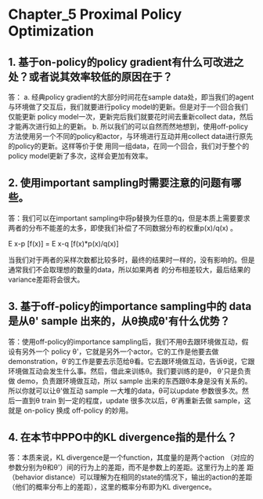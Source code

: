 
# Chapter_5 Proximal Policy Optimization

##  1. 基于on-policy的policy gradient有什么可改进之处？或者说其效率较低的原因在于？
答：
  a. 经典policy gradient的大部分时间花在sample data处，即当我们的agent与环境做了交互后，我们就要进行policy model的更新。但是对于一个回合我们仅能更新
policy model一次，更新完后我们就要花时间去重新collect data，然后才能再次进行如上的更新。
  b. 所以我们的可以自然而然地想到，使用off-policy方法使用另一个不同的policy和actor，与环境进行互动并用collect data进行原先的policy的更新。这样等价于使
用同一组data，在同一个回合，我们对于整个的policy model更新了多次，这样会更加有效率。

##  2. 使用important sampling时需要注意的问题有哪些。
答：我们可以在important sampling中将p替换为任意的q，但是本质上需要要求两者的分布不能差的太多，即使我们补偿了不同数据分布的权重p(x)/q(x) 。

E x-p [f(x)] = E x-q [f(x)*p(x)/q(x)]

当我们对于两者的采样次数都比较多时，最终的结果时一样的，没有影响的。但是通常我们不会取理想的数量的data，所以如果两者
的分布相差较大，最后结果的variance差距将会很大。

##  3. 基于off-policy的importance sampling中的 data 是从θ' sample 出来的，从θ换成θ'有什么优势？
答：使用off-policy的importance sampling后，我们不用θ去跟环境做互动，假设有另外一个 policy θ'，它就是另外一个actor。它的工作是他要去做
demonstration，θ'的工作是要去示范给θ看。它去跟环境做互动，告诉θ说，它跟环境做互动会发生什么事。然后，借此来训练θ。我们要训练的是θ，
 θ'只是负责做 demo，负责跟环境做互动，所以 sample 出来的东西跟θ本身是没有关系的。所以你就可以让θ'做互动 sample 一大堆的data，θ可以update
参数很多次。然后一直到θ train 到一定的程度，update 很多次以后，θ'再重新去做 sample，这就是 on-policy 换成 off-policy 的妙用。

##  4. 在本节中PPO中的KL divergence指的是什么？
答：本质来说，KL divergence是一个function，其度量的是两个action （对应的参数分别为θ和θ'）间的行为上的差距，而不是参数上的差距。这里行为上的差
距（behavior distance）可以理解为在相同的state的情况下，输出的action的差距（他们的概率分布上的差距），这里的概率分布即为KL divergence。
